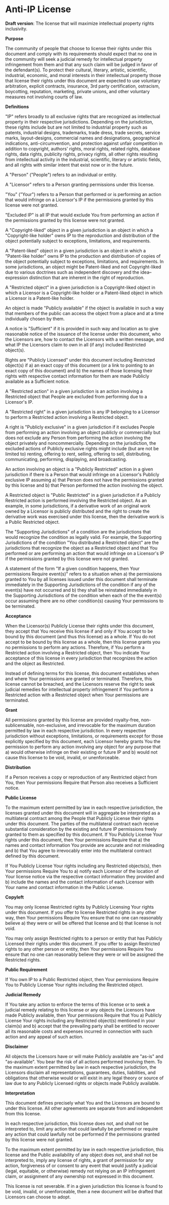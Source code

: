 # Anti-IP License
**Draft version**:  The license that will maximize intellectual property rights inclusivity.

**Purpose**

The community of people that choose to license their rights under this document and comply with its requirements should expect that no one in the community will seek a judicial remedy for intellectual property infringement from them and that any such claim will be judged in favor of the defendant(s).  To protect their cultural, literary, artistic, scientific, industrial, economic, and moral interests in their intellectual property those that license their rights under this document are expected to use voluntary arbitration, explicit contracts, insurance, 3rd party certification, ostracism, boycotting, reputation, marketing, private unions, and other voluntary measures not involving courts of law.

**Definitions**

"IP" refers broadly to all exclusive rights that are recognized as intellectual property in their respective jurisdictions.  Depending on the jurisdiction, these rights include but are not limited to industrial property such as patents, industrial designs, trademarks, trade dress, trade secrets, service marks, layout-designs, commercial names and designations, geographical indications, anti-circumvention, and protection against unfair competition in addition to copyright, authors' rights, moral rights, related rights, database rights, data rights, publicity rights, privacy rights, all other rights resulting from intellectual activity in the industrial, scientific, literary or artistic fields, and all rights with similar intent that exist now or in the future.

A "Person" ("People") refers to an individual or entity.

A "Licensor" refers to a Person granting permissions under this license.

"You" ("Your") refers to a Person that performed or is performing an action that would infringe on a Licensor's IP if the permissions granted by this license were not granted.

"Excluded IP" is all IP that would exclude You from performing an action if the permissions granted by this license were not granted.

A "Copyright-liked" object in a given jurisdiction is an object in which a "Copyright-like holder" owns IP to the reproduction and distribution of the object potentially subject to exceptions, limitations, and requirements.

A "Patent-liked" object in a given jurisdiction is an object in which a "Patent-like holder" owns IP to the production and distribution of copies of the object potentially subject to exceptions, limitations, and requirements.  In some jurisdictions, an object might be Patent-liked and not Copyright-liked due to various doctrines such as independent discovery and the idea–expression distinction that are inherent in the right of reproduction.

A "Restricted object" in a given jurisdiction is a Copyright-liked object in which a Licensor is a Copyright-like holder or a Patent-liked object in which a Licensor is a Patent-like holder.

An object is made "Publicly available" if the object is available in such a way that members of the public can access the object from a place and at a time individually chosen by them.

A notice is "Sufficient" if it is provided in such way and location as to give reasonable notice of the issuance of the license under this document, who the Licensors are, how to contact the Licensors with a written message, and what IP the Licensors claim to own in all (if any) included Restricted object(s).

Rights are "Publicly Licensed" under this document including Restricted object(s) if a) an exact copy of this document (or a link to pointing to an exact copy of this document) and b) the names of those licensing their rights with respective contact information for them are made Publicly available as a Sufficient notice.

A "Restricted action" in a given jurisdiction is an action involving a Restricted object that People are excluded from performing due to a Licensor's IP.

A "Restricted right" in a given jurisdiction is any IP belonging to a Licensor to perform a Restricted action involving a Restricted object.

A right is "Publicly exclusive" in a given jurisdiction if it excludes People from performing an action involving an object publicly or commercially but does not exclude any Person from performing the action involving the object privately and noncommercially.  Depending on the jurisdiction, the excluded actions of Publicly exclusive rights might include (but are not be limited to) renting, offering to rent, selling, offering to sell, distributing, communicating, performing, displaying, and broadcasting.

An action involving an object is a "Publicly Restricted" action in a given jurisdiction if there is a Person that would infringe on a Licensor's Publicly exclusive IP assuming a) that Person does not have the permissions granted by this license and b) that Person performed the action involving the object.

A Restricted object is "Public Restricted" in a given jurisdiction if a Publicly Restricted action is performed involving the Restricted object.  As an example, in some jurisdictions, if a derivative work of an original work owned by a Licensor is publicly distributed and the right to create the derivative work was exercised under this license, then the derivative work is a Public Restricted object.

The "Supporting Jurisdictions" of a condition are the jurisdictions that would recognize the condition as legally valid.  For example, the Supporting Jurisdictions of the condition "You distributed a Restricted object" are the jurisdictions that recognize the object as a Restricted object and that You performed or are performing an action that would infringe on a Licensor's IP if the permissions granted by this license were not granted.

A statement of the form "If a given condition happens, then Your permissions Require event(s)" refers to a situation when a) the permissions granted to You by all licenses issued under this document shall terminate immediately in the Supporting Jurisdictions of the condition if any of the event(s) have not occurred and b) they shall be reinstated immediately in the Supporting Jurisdictions of the condition when each of the the event(s) occur assuming there are no other condition(s) causing Your permissions to be terminated.

**Acceptance**

When the Licensor(s) Publicly License their rights under this document, they accept that You receive this license if and only if You accept to be bound by this document (and thus this license) as a whole.  If You do not accept to be bound by this license as a whole, then this license grants you no permissions to perform any actions.  Therefore, if You perform a Restricted action involving a Restricted object, then You indicate Your acceptance of this license in every jurisdiction that recognizes the action and the object as Restricted.

Instead of defining terms for this license, this document establishes when and where Your permissions are granted or terminated.  Therefore, this license cannot be breached, and the Licensors reserve the right to seek judicial remedies for intellectual property infringement if You perform a Restricted action with a Restricted object when Your permissions are terminated.

**Grant**

All permissions granted by this license are provided royalty-free, non-sublicensable, non-exclusive, and irrevocable for the maximum duration permitted by law in each respective jurisdiction.  In every respective jurisdiction without exceptions, limitations, or requirements except for those explicitly specified by this document, each Licensor hereby grants You the permission to perform any action involving any object for any purpose that a) would otherwise infringe on their existing or future IP and b) would not cause this license to be void, invalid, or unenforceable.

**Distribution**

If a Person receives a copy or reproduction of any Restricted object from You, then Your permissions Require that Person also receives a Sufficient notice.

**Public License**

To the maximum extent permitted by law in each respective jurisdiction, the licenses granted under this document will in aggregate be interpreted as a multilateral contract among the People that Publicly License their rights under this document.  The parties of the multilateral contract each receive substantial consideration by the existing and future IP permissions freely granted to them as specified by this document.  If You Publicly License Your rights under this document, then Your permissions Require that a) the names and contact information You provide are accurate and not misleading and b) that You agree to irrevocably enter into the multilateral contract defined by this document.

If You Publicly License Your rights including any Restricted objects(s), then Your permissions Require You to a) notify each Licensor of the location of Your license notice via the respective contact information they provided and b) include the names and the contact information of each Licensor with Your name and contact information in the Public License.  

**Copyleft**

You may only license Restricted rights by Publicly Licensing Your rights under this document.  If you offer to license Restricted rights in any other way, then Your permissions Require You ensure that no one can reasonably believe a) they were or will be offered that license and b) that license is not void.

You may only assign Restricted rights to a person or entity that has Publicly Licensed their rights under this document.  If you offer to assign Restricted rights to any other person or entity, then Your permissions Require You ensure that no one can reasonably believe they were or will be assigned the Restricted rights.

**Public Requirement**

If You own IP to a Public Restricted object, then Your permissions Require You to Publicly License Your rights including the Restricted object.

**Judicial Remedy**

If You take any action to enforce the terms of this license or to seek a judicial remedy relating to this license or any objects the Licensors have made Publicly available, then Your permissions Require that You a) Publicly License Your rights including any Restricted object(s) mentioned in your claim(s) and b) accept that the prevailing party shall be entitled to recover all its reasonable costs and expenses incurred in connection with such action and any appeal of such action.

**Disclaimer**

All objects the Licensors have or will make Publicly available are "as-is" and "as-available".  You bear the risk of all actions performed involving them.  To the maximum extent permitted by law in each respective jurisdiction, the Licensors disclaim all representations, guarantees, duties, liabilities, and obligations that otherwise would or will exist in any legal theory or source of law due to any Publicly Licensed rights or objects made Publicly available.

**Interpretation**

This document defines precisely what You and the Licensors are bound to under this license.  All other agreements are separate from and independent from this license.

In each respective jurisdiction, this license does not, and shall not be interpreted to, limit any action that could lawfully be performed or require any action that could lawfully not be performed if the permissions granted by this license were not granted.

To the maximum extent permitted by law in each respective jurisdiction, this license and the Public availability of any object does not, and shall not be interpreted to, imply any license of rights, a grant of permission for any action, forgiveness of or consent to any event that would justify a judicial (legal, equitable, or otherwise) remedy not relying on an IP infringement claim, or assignment of any ownership not expressed in this document.

This license is not severable.  If in a given jurisdiction this license is found to be void, invalid, or unenforceable, then a new document will be drafted that Licensors can choose to adopt.
